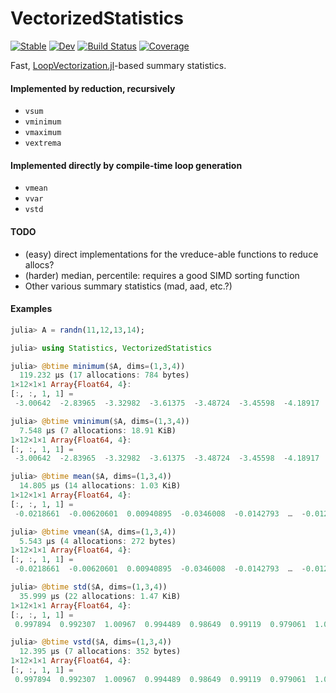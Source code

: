 # VectorizedStatistics

[![Stable](https://img.shields.io/badge/docs-stable-blue.svg)](https://brenhinkeller.github.io/VectorizedStatistics.jl/stable)
[![Dev](https://img.shields.io/badge/docs-dev-blue.svg)](https://brenhinkeller.github.io/VectorizedStatistics.jl/dev)
[![Build Status](https://github.com/brenhinkeller/VectorizedStatistics.jl/workflows/CI/badge.svg)](https://github.com/brenhinkeller/VectorizedStatistics.jl/actions)
[![Coverage](https://codecov.io/gh/brenhinkeller/VectorizedStatistics.jl/branch/main/graph/badge.svg)](https://codecov.io/gh/brenhinkeller/VectorizedStatistics.jl)

Fast, [LoopVectorization.jl](https://github.com/JuliaSIMD/LoopVectorization.jl)-based summary statistics.

#### Implemented by reduction, recursively
* `vsum`
* `vminimum`
* `vmaximum`
* `vextrema`

#### Implemented directly by compile-time loop generation
* `vmean`
* `vvar`
* `vstd`

#### TODO
* (easy) direct implementations for the vreduce-able functions to reduce allocs?
* (harder) median, percentile: requires a good SIMD sorting function
* Other various summary statistics (mad, aad, etc.?)

#### Examples
```julia
julia> A = randn(11,12,13,14);

julia> using Statistics, VectorizedStatistics

julia> @btime minimum($A, dims=(1,3,4))
  119.232 μs (17 allocations: 784 bytes)
1×12×1×1 Array{Float64, 4}:
[:, :, 1, 1] =
 -3.00642  -2.83965  -3.32982  -3.61375  -3.48724  -3.45598  -4.18917  -4.15953  -3.13166  -3.06141  -3.28183  -3.92745

julia> @btime vminimum($A, dims=(1,3,4))
  7.548 μs (7 allocations: 18.91 KiB)
1×12×1×1 Array{Float64, 4}:
[:, :, 1, 1] =
 -3.00642  -2.83965  -3.32982  -3.61375  -3.48724  -3.45598  -4.18917  -4.15953  -3.13166  -3.06141  -3.28183  -3.92745

julia> @btime mean($A, dims=(1,3,4))
  14.805 μs (14 allocations: 1.03 KiB)
1×12×1×1 Array{Float64, 4}:
[:, :, 1, 1] =
 -0.0218661  -0.00620601  0.00940895  -0.0346008  -0.0142793  …  -0.0122078  -0.00940791  -0.0224422  -0.0149096

julia> @btime vmean($A, dims=(1,3,4))
  5.543 μs (4 allocations: 272 bytes)
1×12×1×1 Array{Float64, 4}:
[:, :, 1, 1] =
 -0.0218661  -0.00620601  0.00940895  -0.0346008  -0.0142793  …  -0.0122078  -0.00940791  -0.0224422  -0.0149096

julia> @btime std($A, dims=(1,3,4))
  35.999 μs (22 allocations: 1.47 KiB)
1×12×1×1 Array{Float64, 4}:
[:, :, 1, 1] =
 0.997894  0.992307  1.00967  0.994489  0.98649  0.99119  0.979061  1.00489  1.01303  0.979  1.00003  0.977224

julia> @btime vstd($A, dims=(1,3,4))
  12.395 μs (7 allocations: 352 bytes)
1×12×1×1 Array{Float64, 4}:
[:, :, 1, 1] =
 0.997894  0.992307  1.00967  0.994489  0.98649  0.99119  0.979061  1.00489  1.01303  0.979  1.00003  0.977224
```
